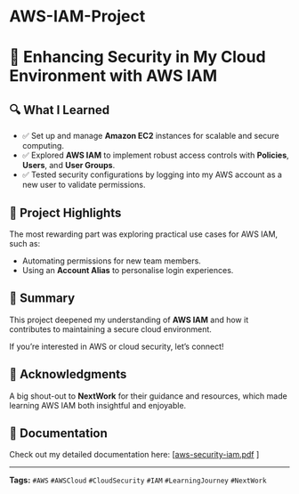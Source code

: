 # AWS-IAM-Project

# 🔐 Enhancing Security in My Cloud Environment with AWS IAM  

## 🔍 What I Learned  
- ✅ Set up and manage **Amazon EC2** instances for scalable and secure computing.  
- ✅ Explored **AWS IAM** to implement robust access controls with **Policies**, **Users**, and **User Groups**.  
- ✅ Tested security configurations by logging into my AWS account as a new user to validate permissions.  

## 🌟 Project Highlights  
The most rewarding part was exploring practical use cases for AWS IAM, such as:  
- Automating permissions for new team members.  
- Using an **Account Alias** to personalise login experiences.  

## 📸 Summary  
This project deepened my understanding of **AWS IAM** and how it contributes to maintaining a secure cloud environment.  

If you’re interested in AWS or cloud security, let’s connect!  

## 🙏 Acknowledgments  
A big shout-out to **NextWork** for their guidance and resources, which made learning AWS IAM both insightful and enjoyable.  

## 📄 Documentation  
Check out my detailed documentation here: [[aws-security-iam.pdf](https://github.com/user-attachments/files/17817224/aws-security-iam.pdf)
]  

---

**Tags:** `#AWS` `#AWSCloud` `#CloudSecurity` `#IAM` `#LearningJourney` `#NextWork`
